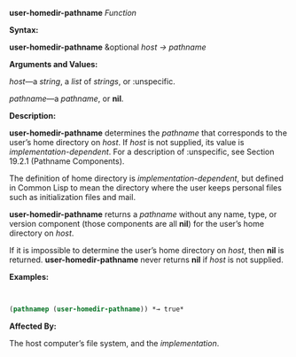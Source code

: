 **user-homedir-pathname** *Function* 



**Syntax:** 



**user-homedir-pathname** &amp;optional *host → pathname* 



**Arguments and Values:** 



*host*—a *string*, a *list* of *strings*, or :unspecific. 



*pathname*—a *pathname*, or **nil**. 



**Description:** 



**user-homedir-pathname** determines the *pathname* that corresponds to the user’s home directory on *host*. If *host* is not supplied, its value is *implementation-dependent*. For a description of :unspecific, see Section 19.2.1 (Pathname Components). 



The definition of home directory is *implementation-dependent*, but defined in Common Lisp to mean the directory where the user keeps personal files such as initialization files and mail. 



**user-homedir-pathname** returns a *pathname* without any name, type, or version component (those components are all **nil**) for the user’s home directory on *host*. 



If it is impossible to determine the user’s home directory on *host*, then **nil** is returned. **user-homedir-pathname** never returns **nil** if *host* is not supplied. 



**Examples:**
```lisp
 

(pathnamep (user-homedir-pathname)) *→ true* 


```
**Affected By:** 



The host computer’s file system, and the *implementation*. 





